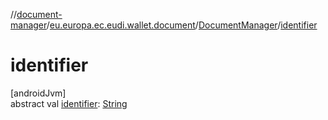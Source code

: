 //[document-manager](../../../index.md)/[eu.europa.ec.eudi.wallet.document](../index.md)/[DocumentManager](index.md)/[identifier](identifier.md)

# identifier

[androidJvm]\
abstract val [identifier](identifier.md): [String](https://kotlinlang.org/api/latest/jvm/stdlib/kotlin/-string/index.html)
